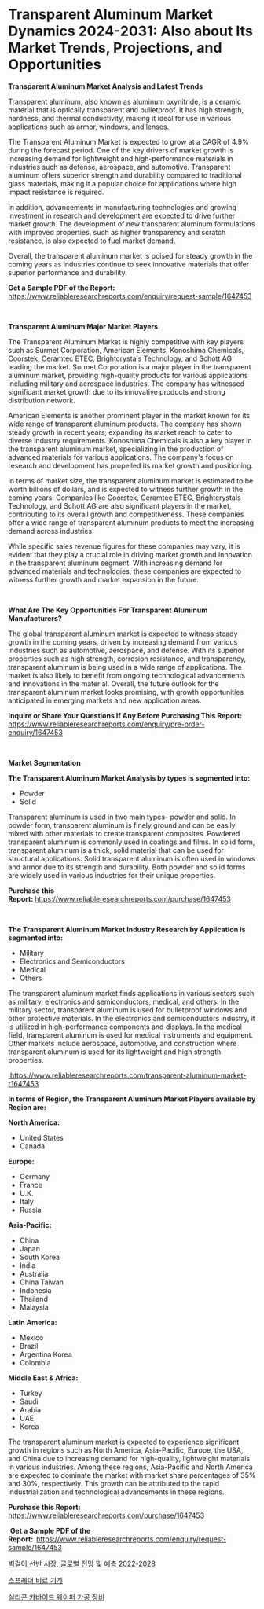 <p><h1>Transparent Aluminum Market Dynamics 2024-2031: Also about Its Market Trends, Projections, and Opportunities</h1></p><p><strong>Transparent Aluminum Market Analysis and Latest Trends</strong></p>
<p><p>Transparent aluminum, also known as aluminum oxynitride, is a ceramic material that is optically transparent and bulletproof. It has high strength, hardness, and thermal conductivity, making it ideal for use in various applications such as armor, windows, and lenses.</p><p>The Transparent Aluminum Market is expected to grow at a CAGR of 4.9% during the forecast period. One of the key drivers of market growth is increasing demand for lightweight and high-performance materials in industries such as defense, aerospace, and automotive. Transparent aluminum offers superior strength and durability compared to traditional glass materials, making it a popular choice for applications where high impact resistance is required.</p><p>In addition, advancements in manufacturing technologies and growing investment in research and development are expected to drive further market growth. The development of new transparent aluminum formulations with improved properties, such as higher transparency and scratch resistance, is also expected to fuel market demand.</p><p>Overall, the transparent aluminum market is poised for steady growth in the coming years as industries continue to seek innovative materials that offer superior performance and durability.</p></p>
<p><strong>Get a Sample PDF of the Report:&nbsp;</strong> <a href="https://www.reliableresearchreports.com/enquiry/request-sample/1647453">https://www.reliableresearchreports.com/enquiry/request-sample/1647453</a></p>
<p>&nbsp;</p>
<p><strong>Transparent Aluminum Major Market Players</strong></p>
<p><p>The Transparent Aluminum Market is highly competitive with key players such as Surmet Corporation, American Elements, Konoshima Chemicals, Coorstek, Ceramtec ETEC, Brightcrystals Technology, and Schott AG leading the market. Surmet Corporation is a major player in the transparent aluminum market, providing high-quality products for various applications including military and aerospace industries. The company has witnessed significant market growth due to its innovative products and strong distribution network.</p><p>American Elements is another prominent player in the market known for its wide range of transparent aluminum products. The company has shown steady growth in recent years, expanding its market reach to cater to diverse industry requirements. Konoshima Chemicals is also a key player in the transparent aluminum market, specializing in the production of advanced materials for various applications. The company's focus on research and development has propelled its market growth and positioning.</p><p>In terms of market size, the transparent aluminum market is estimated to be worth billions of dollars, and is expected to witness further growth in the coming years. Companies like Coorstek, Ceramtec ETEC, Brightcrystals Technology, and Schott AG are also significant players in the market, contributing to its overall growth and competitiveness. These companies offer a wide range of transparent aluminum products to meet the increasing demand across industries.</p><p>While specific sales revenue figures for these companies may vary, it is evident that they play a crucial role in driving market growth and innovation in the transparent aluminum segment. With increasing demand for advanced materials and technologies, these companies are expected to witness further growth and market expansion in the future.</p></p>
<p>&nbsp;</p>
<p><strong>What Are The Key Opportunities For Transparent Aluminum Manufacturers?</strong></p>
<p><p>The global transparent aluminum market is expected to witness steady growth in the coming years, driven by increasing demand from various industries such as automotive, aerospace, and defense. With its superior properties such as high strength, corrosion resistance, and transparency, transparent aluminum is being used in a wide range of applications. The market is also likely to benefit from ongoing technological advancements and innovations in the material. Overall, the future outlook for the transparent aluminum market looks promising, with growth opportunities anticipated in emerging markets and new application areas.</p></p>
<p><strong>Inquire or Share Your Questions If Any Before Purchasing This Report:</strong> <a href="https://www.reliableresearchreports.com/enquiry/pre-order-enquiry/1647453">https://www.reliableresearchreports.com/enquiry/pre-order-enquiry/1647453</a></p>
<p>&nbsp;</p>
<p><strong>Market Segmentation</strong></p>
<p><strong>The Transparent Aluminum Market Analysis by types is segmented into:</strong></p>
<p><ul><li>Powder</li><li>Solid</li></ul></p>
<p><p>Transparent aluminum is used in two main types- powder and solid. In powder form, transparent aluminum is finely ground and can be easily mixed with other materials to create transparent composites. Powdered transparent aluminum is commonly used in coatings and films. In solid form, transparent aluminum is a thick, solid material that can be used for structural applications. Solid transparent aluminum is often used in windows and armor due to its strength and durability. Both powder and solid forms are widely used in various industries for their unique properties.</p></p>
<p><strong>Purchase this Report:&nbsp;</strong><a href="https://www.reliableresearchreports.com/purchase/1647453">https://www.reliableresearchreports.com/purchase/1647453</a></p>
<p>&nbsp;</p>
<p><strong>The Transparent Aluminum Market Industry Research by Application is segmented into:</strong></p>
<p><ul><li>Military</li><li>Electronics and Semiconductors</li><li>Medical</li><li>Others</li></ul></p>
<p><p>The transparent aluminum market finds applications in various sectors such as military, electronics and semiconductors, medical, and others. In the military sector, transparent aluminum is used for bulletproof windows and other protective materials. In the electronics and semiconductors industry, it is utilized in high-performance components and displays. In the medical field, transparent aluminum is used for medical instruments and equipment. Other markets include aerospace, automotive, and construction where transparent aluminum is used for its lightweight and high strength properties.</p></p>
<p><a href="https://www.reliableresearchreports.com/transparent-aluminum-market-r1647453">&nbsp;https://www.reliableresearchreports.com/transparent-aluminum-market-r1647453</a></p>
<p><strong>In terms of Region, the Transparent Aluminum Market Players available by Region are:</strong></p>
<p>
    <p> <strong> North America: </strong>
        <ul>
            <li>United States</li>
            <li>Canada</li>
        </ul>
        </p> 
    <p> <strong> Europe: </strong>
        <ul>
            <li>Germany</li>
            <li>France</li>
            <li>U.K.</li>
            <li>Italy</li>
            <li>Russia</li>
        </ul>
        </p> 
    <p> <strong> Asia-Pacific: </strong>
        <ul>
            <li>China</li>
            <li>Japan</li>
            <li>South Korea</li>
            <li>India</li>
            <li>Australia</li>
            <li>China Taiwan</li>
            <li>Indonesia</li>
            <li>Thailand</li>
            <li>Malaysia</li>
        </ul>
        </p> 
    <p> <strong> Latin America: </strong>
        <ul>
            <li>Mexico</li>
            <li>Brazil</li>
            <li>Argentina Korea</li>
            <li>Colombia</li>
        </ul>
        </p> 
    <p> <strong> Middle East & Africa: </strong>
        <ul>
            <li>Turkey</li>
            <li>Saudi</li>
            <li>Arabia</li>
            <li>UAE</li>
            <li>Korea</li>
        </ul>
    </p>
    </p>
<p><p>The transparent aluminum market is expected to experience significant growth in regions such as North America, Asia-Pacific, Europe, the USA, and China due to increasing demand for high-quality, lightweight materials in various industries. Among these regions, Asia-Pacific and North America are expected to dominate the market with market share percentages of 35% and 30%, respectively. This growth can be attributed to the rapid industrialization and technological advancements in these regions.</p></p>
<p><strong>Purchase this Report: </strong><a href="https://www.reliableresearchreports.com/purchase/1647453">https://www.reliableresearchreports.com/purchase/1647453</a></p>
<p>&nbsp;<strong>Get a Sample PDF of the Report:&nbsp;&nbsp;</strong><a href="https://www.reliableresearchreports.com/enquiry/request-sample/1647453">https://www.reliableresearchreports.com/enquiry/request-sample/1647453</a></p>
<p><strong></strong></p>
<p><p><a href="https://github.com/wallacBahrtyinger567686/Market-Research-Report-List-2/blob/main/5737061130984.md">벽걸이 선반 시장, 글로벌 전망 및 예측 2022-2028</a></p><p><a href="https://medium.com/@adonispellea2022/%EC%8A%A4%ED%94%84%EB%A0%88%EB%8D%94-%EB%B9%84%EB%A3%8C-%EA%B8%B0%EA%B3%84-%EC%8B%9C%EC%9E%A5%EC%9D%80-%EC%8B%9C%EC%9E%A5-%EC%A0%90%EC%9C%A0%EC%9C%A8-%EA%B7%9C%EB%AA%A8-%EB%B0%8F-2031%EB%85%84%EA%B9%8C%EC%A7%80-%EC%98%88%EC%83%81%EB%90%98%EB%8A%94-%EC%98%88%EC%B8%A1%EC%97%90-%EC%B4%88%EC%A0%90%EC%9D%84-%EB%A7%9E%EC%B6%A5%EB%8B%88%EB%8B%A4-cdd1f7cb4ff6">스프레더 비료 기계</a></p><p><a href="https://medium.com/@thib_harou/%EC%8B%A4%EB%A6%AC%EC%BD%98-%EC%B9%B4%EB%B0%94%EC%9D%B4%EB%93%9C-%EC%9B%A8%EC%9D%B4%ED%8D%BC-%EA%B0%80%EA%B3%B5-%EC%9E%A5%EB%B9%84-%EC%8B%9C%EC%9E%A5-%EB%8F%99%ED%96%A5-%EB%B0%8F-%EC%8B%9C%EC%9E%A5-%EB%B6%84%EC%84%9D%EC%9D%80-2024%EB%85%84%EB%B6%80%ED%84%B0-2031%EB%85%84%EA%B9%8C%EC%A7%80-%EC%98%88%EC%B8%A1%EB%90%A9%EB%8B%88%EB%8B%A4-93aff4a3a56d">실리콘 카바이드 웨이퍼 가공 장비</a></p></p>